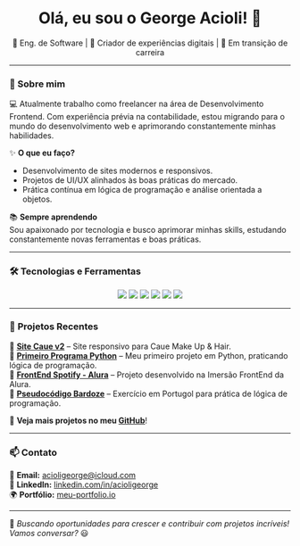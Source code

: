 <h1 align="center">Olá, eu sou o George Acioli! 👋</h1>

<p align="center">
  🚀 Eng. de Software | 🎨 Criador de experiências digitais | 🔄 Em transição de carreira
</p>

---

### 📌 Sobre mim
💻 Atualmente trabalho como freelancer na área de Desenvolvimento Frontend. Com experiência prévia na contabilidade, estou migrando para o mundo do desenvolvimento web e aprimorando constantemente minhas habilidades. 

✨ **O que eu faço?**  
- Desenvolvimento de sites modernos e responsivos.  
- Projetos de UI/UX alinhados às boas práticas do mercado.  
- Prática contínua em lógica de programação e análise orientada a objetos.

📚 **Sempre aprendendo**  
Sou apaixonado por tecnologia e busco aprimorar minhas skills, estudando constantemente novas ferramentas e boas práticas.

---

### 🛠️ **Tecnologias e Ferramentas**
<p align="center">
  <img src="https://img.shields.io/badge/HTML5-E34F26?style=for-the-badge&logo=html5&logoColor=white" />
  <img src="https://img.shields.io/badge/CSS3-1572B6?style=for-the-badge&logo=css3&logoColor=white" />
  <img src="https://img.shields.io/badge/JavaScript-F7DF1E?style=for-the-badge&logo=javascript&logoColor=black" />
  <img src="https://img.shields.io/badge/Python-3776AB?style=for-the-badge&logo=python&logoColor=white" />
  <img src="https://img.shields.io/badge/Git-F05032?style=for-the-badge&logo=git&logoColor=white" />
  <img src="https://img.shields.io/badge/GitHub-181717?style=for-the-badge&logo=github&logoColor=white" />
</p>

---

### 🚀 **Projetos Recentes**
🔹 **[Site Caue v2](https://github.com/seu-usuario/Site_Caue_v2)** – Site responsivo para Caue Make Up & Hair.  
🔹 **[Primeiro Programa Python](https://github.com/seu-usuario/Primeiro-Programa-Pyton)** – Meu primeiro projeto em Python, praticando lógica de programação.  
🔹 **[FrontEnd Spotify - Alura](https://github.com/seu-usuario/FrontEnd_Spotify-alura)** – Projeto desenvolvido na Imersão FrontEnd da Alura.  
🔹 **[Pseudocódigo Bardoze](https://github.com/seu-usuario/pseudocodigo-bardoze)** – Exercício em Portugol para prática de lógica de programação.  

🔗 **Veja mais projetos no meu [GitHub](https://github.com/acioligeorge)**!

---

### 📫 **Contato**
💌 **Email:** acioligeorge@icloud.com  
💼 **LinkedIn:** [linkedin.com/in/acioligeorge](https://linkedin.com/in/acioligeorge)  
🌍 **Portfólio:** [meu-portfolio.io](nordestino-dev.github.io/nexus/)

---

🚀 *Buscando oportunidades para crescer e contribuir com projetos incríveis! Vamos conversar?* 😃
